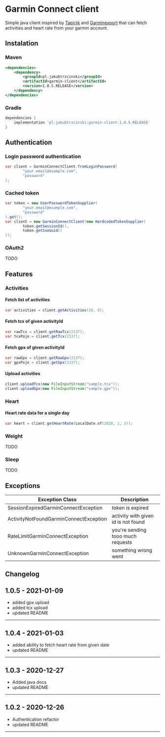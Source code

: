 # Garmin Connect client
Simple java client inspired by
[Tapiriik](https://github.com/cpfair/tapiriik) and 
[Garminexport](https://github.com/petergardfjall/garminexport) 
that can fetch activities and heart rate from your garmin account. 

## Instalation

### Maven 
```xml
<dependencies>
    <dependency>
        <groupId>pl.jakubtrzcinski</groupId>
        <artifactId>garmin-client</artifactId>
        <version>1.0.5.RELEASE</version>
    </dependency>
</dependencies>
```

### Gradle
```groovy
dependencies {
    implementation 'pl.jakubtrzcinski:garmin-client:1.0.5.RELEASE'
}
```

## Authentication

### Login password authentication

```java
var client = GarminConnectClient.fromLoginPassword(
        "your.email@example.com", 
        "password"
);
```
### Cached token

```java
var token = new UserPasswordTokenSupplier(
        "your.email@example.com",
        "password"
).get();
var client = new GarminConnectClient(new HardcodedTokenSupplier(
        token.getSessionId(),
        token.getSsoGuid()
));
```

### OAuth2

TODO



## Features

### Activities

#### Fetch list of activities

```java
var activities = client.getActivities(10, 0);
```

#### Fetch tcx of given activityId

```java
var rawTcx = client.getRawTcx(2137);
var tcxPojo = client.getTcx(2137);
```

#### Fetch gpx of given activityId

```java
var rawGpx = client.getRawGpx(2137);
var gpxPojo = client.getGpx(2137);
```

#### Upload activities

```java
client.uploadTcx(new FileInputStream("sample.tcx"));
client.uploadGpx(new FileInputStream("sample.gpx"));
```

### Heart

#### Heart rate data for a single day

```java
var heart = client.getHeartRate(LocalDate.of(2020, 1, 3));
```

### Weight

TODO

### Sleep

TODO

## Exceptions

| Exception Class                        | Description                         |
|----------------------------------------|-------------------------------------|
| SessionExpiredGarminConnectException   | token is expired                    |
| ActivityNotFoundGarminConnectException | activity with given id is not found |
| RateLimitGarminConnectException        | you're sending tooo much requests   |
| UnknownGarminConnectException          | something wrong went                |

## Changelog
## 1.0.5 - 2021-01-09
- added gpx upload
- added tcx upload
- updated README
____
## 1.0.4 - 2021-01-03
- added ability to fetch heart rate from given date
- updated README
____
## 1.0.3 - 2020-12-27
- Added java docs
- updated README
____
## 1.0.2 - 2020-12-26
- Authentication refactor
- updated README
____